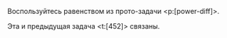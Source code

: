 Воспользуйтесь равенством из прото-задачи <p:[power-diff]>.

Эта и предыдущая задача <t:[452]> связаны.